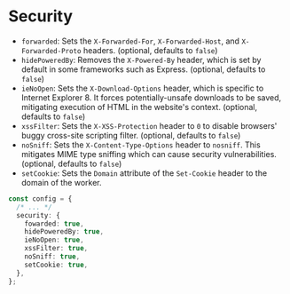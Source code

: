 # Security

- `forwarded`: Sets the `X-Forwarded-For`, `X-Forwarded-Host`, and `X-Forwarded-Proto` headers. (optional, defaults to `false`)
- `hidePoweredBy`: Removes the `X-Powered-By` header, which is set by default in some frameworks such as Express. (optional, defaults to `false`)
- `ieNoOpen`: Sets the `X-Download-Options` header, which is specific to Internet Explorer 8. It forces potentially-unsafe downloads to be saved, mitigating execution of HTML in the website's context. (optional, defaults to `false`)
- `xssFilter`: Sets the `X-XSS-Protection` header to `0` to disable browsers' buggy cross-site scripting filter. (optional, defaults to `false`)
- `noSniff`: Sets the `X-Content-Type-Options` header to `nosniff`. This mitigates MIME type sniffing which can cause security vulnerabilities. (optional, defaults to `false`)
- `setCookie`: Sets the `Domain` attribute of the `Set-Cookie` header to the domain of the worker.

```ts
const config = {
  /* ... */
  security: {
    fowarded: true,
    hidePoweredBy: true,
    ieNoOpen: true,
    xssFilter: true,
    noSniff: true,
    setCookie: true,
  },
};
```
